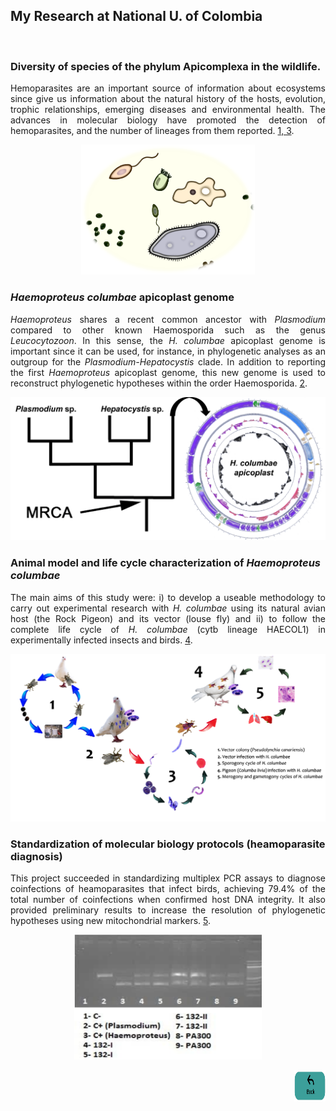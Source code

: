 ## My Research at National U. of Colombia

<br>

### Diversity of species of the phylum Apicomplexa in the wildlife.
<p align="justify"> Hemoparasites are an important source of information about ecosystems since give us information about the natural history of the hosts, evolution, trophic relationships, emerging diseases and environmental health. The advances in molecular biology have promoted the detection of hemoparasites, and the number of lineages from them reported.  <a href="https://asgiraldoc.github.io/publications">1, 3</a>.</p>

<p style="text-align:center;"><a href="https://asgiraldoc.github.io/publications"><img src="images/div.png" height="55%" width="55%"/></a></p>

### *Haemoproteus columbae* apicoplast genome

<p align="justify">  <i>Haemoproteus</i> shares a recent common ancestor with <i>Plasmodium</i> compared to other known Haemosporida such as the genus <i>Leucocytozoon</i>. In this sense, the <i>H. columbae</i> apicoplast genome is important since it can be used, for instance, in phylogenetic analyses as an outgroup for the <i>Plasmodium-Hepatocystis</i> clade. In addition to reporting the first <i>Haemoproteus</i> apicoplast genome, this new genome is used to reconstruct phylogenetic hypotheses within the order Haemosporida. <a href="https://asgiraldoc.github.io/publications">2</a>.</p>


<p style="text-align:center;"><a href="https://asgiraldoc.github.io/publications"><img src="images/api.png"/></a></p>

### Animal model and life cycle characterization of *Haemoproteus columbae*

<p align="justify">  The main aims of this study were: i) to develop a useable methodology to carry out experimental research with <i>H. columbae</i> using its natural avian host (the Rock Pigeon) and its vector (louse fly) and ii) to follow the complete life cycle of <i>H. columbae</i> (cytb lineage HAECOL1) in experimentally infected insects and birds. <a href="https://asgiraldoc.github.io/publications">4</a>.</p>

<p style="text-align:center;"><a href="https://asgiraldoc.github.io/publications"><img src="images/life_cycle.png?raw=true"/></a></p>


### Standardization of molecular biology protocols (heamoparasite diagnosis)

<p align="justify">  This project succeeded in standardizing multiplex PCR assays to diagnose coinfections of heamoparasites that infect birds, achieving 79.4% of the total number of coinfections when confirmed host DNA integrity. It also provided preliminary results to increase the resolution of phylogenetic hypotheses using new mitochondrial markers. <a href="https://asgiraldoc.github.io/publications">5</a>.</p> 

<p style="text-align:center;"><a href="https://asgiraldoc.github.io/publications"><img src="images/pcr.png"
     width="300" 
     height="200"></a></p>



<p style="text-align:right;"><a href="https://asgiraldoc.github.io/publications"><img src="images/back.png"
     width="50" 
     height="50"></a></p>


